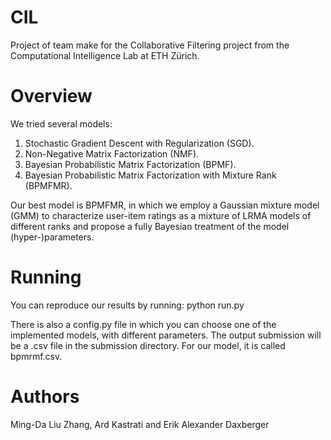 # CIL

Project of team make for the Collaborative Filtering project from the Computational Intelligence Lab at ETH Zürich.

# Overview 
We tried several models:
1. Stochastic Gradient Descent with Regularization (SGD).
2. Non-Negative Matrix Factorization (NMF).
3. Bayesian Probabilistic Matrix Factorization (BPMF).
4. Bayesian Probabilistic Matrix Factorization with Mixture Rank (BPMFMR).

Our best model is BPMFMR, in which we employ a  Gaussian  mixture  model (GMM)  to characterize  user-item ratings as a mixture of LRMA models of  different ranks and propose a fully Bayesian treatment of the model (hyper-)parameters. 

# Running
You can reproduce our results by running:
python run.py

There is also a config.py file in which you can choose one of the implemented models, with different parameters.
The output submission will be a .csv file in the submission directory. For our model, it is called bpmrmf.csv.

# Authors
Ming-Da Liu Zhang, Ard Kastrati and Erik Alexander Daxberger


